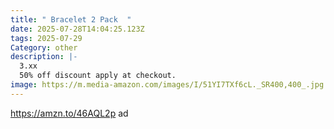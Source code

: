 ```yaml
---
title: " Bracelet 2 Pack  "
date: 2025-07-28T14:04:25.123Z
tags: 2025-07-29
Category: other
description: |-
  3.xx
  50% off discount apply at checkout.
image: https://m.media-amazon.com/images/I/51YI7TXf6cL._SR400,400_.jpg
---
```

https://amzn.to/46AQL2p ad